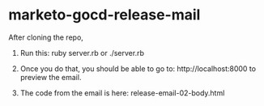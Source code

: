 # marketo-gocd-release-mail

After cloning the repo,

1. Run this: 
ruby server.rb
or
./server.rb

2. Once you do that, you should be able to go to: http://localhost:8000 to preview the email. 

3. The code from the email is here: release-email-02-body.html
